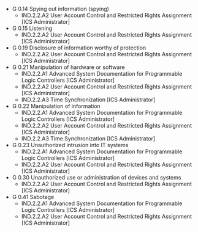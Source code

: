 * G 0.14 Spying out information (spying)
  * IND.2.2.A2 User Account Control and Restricted Rights Assignment [ICS Administrator]
* G 0.15 Listening
  * IND.2.2.A2 User Account Control and Restricted Rights Assignment [ICS Administrator]
* G 0.19 Disclosure of information worthy of protection
  * IND.2.2.A2 User Account Control and Restricted Rights Assignment [ICS Administrator]
* G 0.21 Manipulation of hardware or software
  * IND.2.2.A1 Advanced System Documentation for Programmable Logic Controllers [ICS Administrator]
  * IND.2.2.A2 User Account Control and Restricted Rights Assignment [ICS Administrator]
  * IND.2.2.A3 Time Synchronization [ICS Administrator]
* G 0.22 Manipulation of information
  * IND.2.2.A1 Advanced System Documentation for Programmable Logic Controllers [ICS Administrator]
  * IND.2.2.A2 User Account Control and Restricted Rights Assignment [ICS Administrator]
  * IND.2.2.A3 Time Synchronization [ICS Administrator]
* G 0.23 Unauthorized intrusion into IT systems
  * IND.2.2.A1 Advanced System Documentation for Programmable Logic Controllers [ICS Administrator]
  * IND.2.2.A2 User Account Control and Restricted Rights Assignment [ICS Administrator]
* G 0.30 Unauthorized use or administration of devices and systems
  * IND.2.2.A2 User Account Control and Restricted Rights Assignment [ICS Administrator]
* G 0.41 Sabotage
  * IND.2.2.A1 Advanced System Documentation for Programmable Logic Controllers [ICS Administrator]
  * IND.2.2.A2 User Account Control and Restricted Rights Assignment [ICS Administrator]
